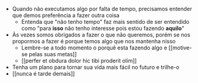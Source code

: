 - Quando não executamos algo por falta de tempo, precisamos entender que demos preferência a fazer outra coisa
	- Entenda que "não tenho tempo" faz mais sentido de ser entendido como "para **isso** não tenho interesse pois estou fazendo **aquilo**"
- Às vezes somos obrigados a fazer o que não queremos, porém se nos propormos a fazer é porque temos algo que nos mantenha nisso
	- Lembre-se a todo momento o porquê esta fazendo algo e [[motive-se pelas suas metas]]
	- [[perfer et obdura dolor hic tibi proderit olim]]
- Tenha um plano para tornar sua vida mais fácil no futuro e trilhe-o
- [[nunca é tarde demais]]